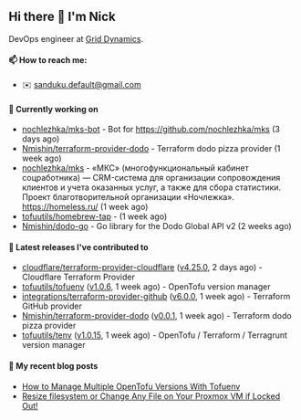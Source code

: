 ## Hi there 👋 I'm Nick

DevOps engineer at [Grid Dynamics](https://www.griddynamics.com/).

#### 📫 How to reach me:

- ✉️ sanduku.default@gmail.com

#### 👷 Currently working on


- [nochlezhka/mks-bot](https://github.com/nochlezhka/mks-bot) - Bot for https://github.com/nochlezhka/mks (3 days ago)
- [Nmishin/terraform-provider-dodo](https://github.com/Nmishin/terraform-provider-dodo) - Terraform dodo pizza provider (1 week ago)
- [nochlezhka/mks](https://github.com/nochlezhka/mks) - «МКС» (многофункциональный кабинет соцработника) — CRM-система для организации сопровождения клиентов и учета оказанных услуг, а также для сбора статистики. Проект благотворительной организации «Ночлежка». https://homeless.ru/ (1 week ago)
- [tofuutils/homebrew-tap](https://github.com/tofuutils/homebrew-tap) -  (1 week ago)
- [Nmishin/dodo-go](https://github.com/Nmishin/dodo-go) - Go library for the Dodo Global API v2 (2 weeks ago)

#### 🔭 Latest releases I've contributed to

- [cloudflare/terraform-provider-cloudflare](https://github.com/cloudflare/terraform-provider-cloudflare) ([v4.25.0](https://github.com/cloudflare/terraform-provider-cloudflare/releases/tag/v4.25.0), 2 days ago) - Cloudflare Terraform Provider
- [tofuutils/tofuenv](https://github.com/tofuutils/tofuenv) ([v1.0.6](https://github.com/tofuutils/tofuenv/releases/tag/v1.0.6), 1 week ago) - OpenTofu version manager
- [integrations/terraform-provider-github](https://github.com/integrations/terraform-provider-github) ([v6.0.0](https://github.com/integrations/terraform-provider-github/releases/tag/v6.0.0), 1 week ago) - Terraform GitHub provider
- [Nmishin/terraform-provider-dodo](https://github.com/Nmishin/terraform-provider-dodo) ([v0.0.1](https://github.com/Nmishin/terraform-provider-dodo/releases/tag/v0.0.1), 1 week ago) - Terraform dodo pizza provider
- [tofuutils/tenv](https://github.com/tofuutils/tenv) ([v1.0.15](https://github.com/tofuutils/tenv/releases/tag/v1.0.15), 1 week ago) - OpenTofu / Terraform / Terragrunt version manager

#### 📜 My recent blog posts
- [How to Manage Multiple OpenTofu Versions With Tofuenv](https://hackernoon.com/how-to-manage-multiple-opentofu-versions-with-tofuenv)
- [Resize filesystem or Change Any File on Your Proxmox VM if Locked Out!](https://hackernoon.com/resize-filesystem-or-change-any-file-on-your-proxmox-vm-if-locked-out)
